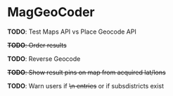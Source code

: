 # MagGeoCoder

**TODO**: Test Maps API vs Place Geocode API

~~**TODO**: Order results~~

**TODO**: Reverse Geocode

~~**TODO**: Show result pins on map from acquired lat/lons~~

**TODO**: Warn users if ~~\n entries~~ or if subsdistricts exist
